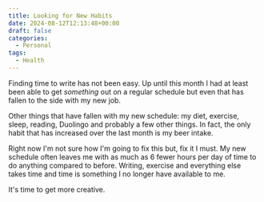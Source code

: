```yaml
---
title: Looking for New Habits
date: 2024-08-12T12:13:48+00:00
draft: false
categories:
  - Personal
tags:
  - Health
---
```


Finding time to write has not been easy. Up until this month I had at least been able to get _something_ out on a regular schedule but even that has fallen to the side with my new job.

Other things that have fallen with my new schedule: my diet, exercise, sleep, reading, Duolingo and probably a few other things. In fact, the only habit that has increased over the last month is my beer intake.

Right now I'm not sure how I'm going to fix this but, fix it I must. My new schedule often leaves me with as much as 6 fewer hours per day of time to do anything compared to before. Writing, exercise and everything else takes time and time is something I no longer have available to me.

It's time to get more creative.